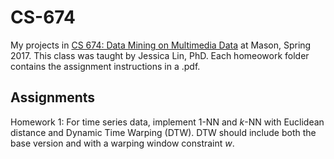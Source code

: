 # CS-674
My projects in [CS 674: Data Mining on Multimedia Data](http://cs.gmu.edu/~jessica/cs674_s17.html) at Mason, Spring 2017. This class was taught by Jessica Lin, PhD. Each homeowork folder contains the assignment instructions in a .pdf.

## Assignments
Homework 1: For time series data, implement 1-NN and _k_-NN with Euclidean distance and Dynamic Time Warping (DTW). DTW should include both the base version and with a warping window constraint _w_.
